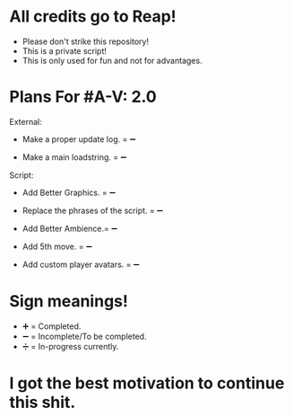 # All credits go to Reap!

- Please don't strike this repository!
- This is a private script!
- This is only used for fun and not for advantages.

# Plans For #A-V: 2.0

External:
- Make a proper update log. = ➖

- Make a main loadstring. = ➖

Script: 
- Add Better Graphics. = ➖

- Replace the phrases of the script. = ➖

- Add Better Ambience.= ➖

- Add 5th move. = ➖

- Add custom player avatars. = ➖

# Sign meanings!

- ➕ = Completed.
- ➖ = Incomplete/To be completed.
- ➗ = In-progress currently.

# I got the best motivation to continue this shit.
